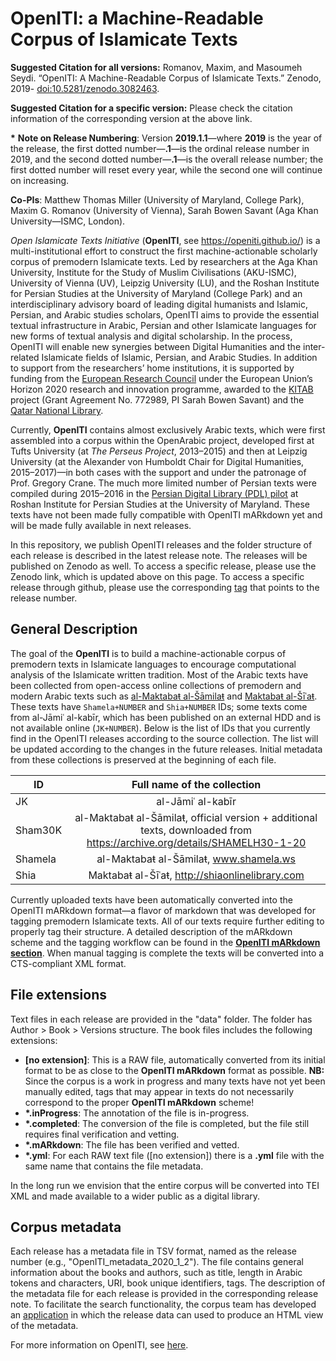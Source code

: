 # OpenITI: a Machine-Readable Corpus of Islamicate Texts

**Suggested Citation for all versions:** Romanov, Maxim, and Masoumeh Seydi. “OpenITI: A Machine-Readable Corpus of Islamicate Texts.” Zenodo, 2019- [doi:10.5281/zenodo.3082463](https://doi.org/10.5281/zenodo.3082463).

**Suggested Citation for a specific version:** Please check the citation information of the corresponding version at the above link.

**\*** **Note on Release Numbering**: Version **2019.1.1**—where **2019** is the year of the release, the first dotted number—**.1**—is the ordinal release number in 2019, and the second dotted number—**.1**—is the overall release number; the first dotted number will reset every year, while the second one will continue on increasing.

**Co-PIs**: Matthew Thomas Miller (University of Maryland, College Park), Maxim G. Romanov (University of Vienna), Sarah Bowen Savant (Aga Khan University—ISMC, London).

*Open Islamicate Texts Initiative* (**OpenITI**, see <https://openiti.github.io/>) is a multi-institutional effort to construct the first machine-actionable scholarly corpus of premodern Islamicate texts. Led by researchers at the Aga Khan University, Institute for the Study of Muslim Civilisations (AKU-ISMC), University of Vienna (UV), Leipzig University (LU), and the Roshan Institute for Persian Studies at the University of Maryland (College Park) and an interdisciplinary advisory board of leading digital humanists and Islamic, Persian, and Arabic studies scholars, OpenITI aims to provide the essential textual infrastructure in Arabic, Persian and other Islamicate languages for new forms of textual analysis and digital scholarship. In the process, OpenITI will enable new synergies between Digital Humanities and the inter-related Islamicate fields of Islamic, Persian, and Arabic Studies. In addition to support from the researchers’ home institutions, it is supported by funding from the [European Research Council](https://erc.europa.eu/) under the European Union’s Horizon 2020 research and innovation programme, awarded to the [KITAB](http://kitab-project.org/) project (Grant Agreement No. 772989, PI Sarah Bowen Savant) and the [Qatar National Library](https://www.qnl.qa/en).

Currently, **OpenITI** contains almost exclusively Arabic texts, which were first assembled into a corpus within the OpenArabic project, developed first at Tufts University (at *The Perseus Project*, 2013–2015) and then at Leipzig University (at the Alexander von Humboldt Chair for Digital Humanities, 2015–2017)—in both cases with the support and under the patronage of Prof. Gregory Crane. The much more limited number of Persian texts were compiled during 2015–2016 in the [Persian Digital Library (PDL) pilot](https://persdigumd.github.io/PDL/) at Roshan Institute for Persian Studies at the University of Maryland. These texts have not been made fully compatible with OpenITI mARkdown yet and will be made fully available in next releases.

In this repository, we publish OpenITI releases and the folder structure of each release is described in the latest release note. The releases will be published on Zenodo as well. To access a specific release, please use the Zenodo link, which is updated above on this page. To access a specific release through github, please use the corresponding [tag](https://github.com/OpenITI/RELEASE/tags) that points to the release number.

## General Description

The goal of the **OpenITI** is to build a machine-actionable corpus of premodern texts in Islamicate languages to encourage computational analysis of the Islamicate written tradition. Most of the Arabic texts have been collected from open-access online collections of premodern and modern Arabic texts such as [al-Maktabaŧ al-Šāmilaŧ](http://shamela.ws/) and [Maktabaŧ al-Šīʿaŧ](http://shiaonlinelibrary.com/). These texts have `Shamela+NUMBER` and `Shia+NUMBER` IDs; some texts come from al-Jāmiʿ al-kabīr, which has been published on an external HDD and is not available online (`JK+NUMBER`). Below is the list of IDs that you currently find in the OpenITI releases according to the source collection. The list will be updated according to the changes in the future releases. Initial metadata from these collections is preserved at the beginning of each file.

| ID      |                                               Full name of the collection                                               |
|---------|:-----------------------------------------------------------------------------------------------------------------------:|
| JK      | al-Jāmiʿ al-kabīr                                                                                                       |
| Sham30K | al-Maktabaŧ al-Šāmilaŧ, official version + additional texts, downloaded from https://archive.org/details/SHAMELH30-1-20 |
| Shamela | al-Maktabaŧ al-Šāmilaŧ, www.shamela.ws                                                                                  |
| Shia    | Maktabaŧ al-Šīʿaŧ, http://shiaonlinelibrary.com                                                                         |


Currently uploaded texts have been automatically converted into the OpenITI mARkdown format—a flavor of markdown that was developed for tagging premodern Islamicate texts. All of our texts require further editing to properly tag their structure. A detailed description of the mARkdown scheme and the tagging workflow can be found in the [**OpenITI mARkdown section**](https://maximromanov.github.io/mARkdown/). When manual tagging is complete the texts will be converted into a CTS-compliant XML format.

## File extensions

Text files in each release are provided in the "data" folder. The folder has Author > Book > Versions structure. The book files includes the following extensions:

- **[no extension]**: This is a RAW file, automatically converted from its initial format to be as close to the **OpenITI mARkdown** format as possible. **NB:** Since the corpus is a work in progress and many texts have not yet been manually edited, tags that may appear in texts do not necessarily correspond to the proper **OpenITI mARkdown** scheme!
- **\*.inProgress**: The annotation of the file is in-progress.
- **\*.completed**: The conversion of the file is completed, but the file still requires final verification and vetting.
- **\*.mARkdown**: The file has been verified and vetted.
- **\*.yml**: For each RAW text file ([no extension]) there is a **.yml** file with the same name that contains the file metadata. 


In the long run we envision that the entire corpus will be converted into TEI XML and made available to a wider public as a digital library.

## Corpus metadata

Each release has a metadata file in TSV format, named as the release number (e.g., "OpenITI_metadata_2020_1_2"). The file contains general information about the books and authors, such as title, length in Arabic tokens and characters, URI, book unique identifiers, tags. The description of the metadata file for each release is provided in the corresponding release note. To facilitate the search functionality, the corpus team has developed an [application](https://github.com/OpenITI/release_metadata_html) in which the release data can used to produce an HTML view of the metadata.

For more information on OpenITI, see [here](https://maximromanov.github.io/OpenITI/).

<!---
### Chronological Distribution of Texts
![alt text](https://github.com/OpenITI/2019.1/blob/master/chrono_img.png?raw=true)
--->


[comment]: <> (Link to Zenodo: <https://zenodo.org/record/3082464>)

